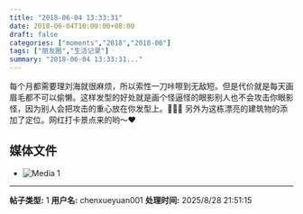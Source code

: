 ```yaml
---
title: "2018-06-04 13:33:31"
date: 2018-06-04T10:00:00+08:00
draft: false
categories: ["moments","2018","2018-06"]
tags: ["朋友圈","生活记录"]
summary: "2018-06-04 13:33:31..."
---
```


每个月都需要理刘海就很麻烦，所以索性一刀咔嚓到无敌短。但是代价就是每天画眉毛都不可以偷懒。这样发型的好处就是画个怪逼怪的眼影别人也不会攻击你眼影怪，因为别人会把攻击的重心放在你发型上。🤣🤣🤣
另外为这栋漂亮的建筑物的添加了定位。网红打卡景点来的哟～❤️

## 媒体文件

- ![Media 1](/Moments/photos/2018-06-04/201806041333310.jpg)

---

**帖子类型:** 1
**用户名:** chenxueyuan001
**处理时间:** 2025/8/28 21:51:15